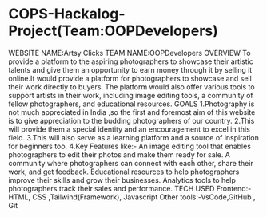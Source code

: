 # COPS-Hackalog-Project(Team:OOPDevelopers)

WEBSITE NAME:Artsy Clicks
TEAM NAME:OOPDevelopers
OVERVIEW
To provide a platform to the aspiring photographers to showcase their artistic talents and give them an opportunity to earn money through it by selling it online.It would provide a platform for photographers to showcase and sell their work directly to buyers. The platform would also offer various tools to support artists in their work, including image editing tools, a community of fellow photographers, and educational resources.
GOALS
1.Photography is not much appreciated in India ,so the first and foremost aim of this website is to give appreciation to the budding photographers of our country.
2.This will provide them a special identity and an encouragement to excel in this field.
3.This will also serve as a learning platform and a source of inspiration for beginners too.
4.Key Features like:- 
An image editing tool that enables photographers to edit their photos and make them ready for sale. A community where photographers can connect with each other, share their work, and get feedback. Educational resources to help photographers improve their skills and grow their businesses. Analytics tools to help photographers track their sales and performance.
TECH USED 
Frontend:-HTML, CSS ,Tailwind(Framework), Javascript
Other tools:-VsCode,GitHub , Git 
